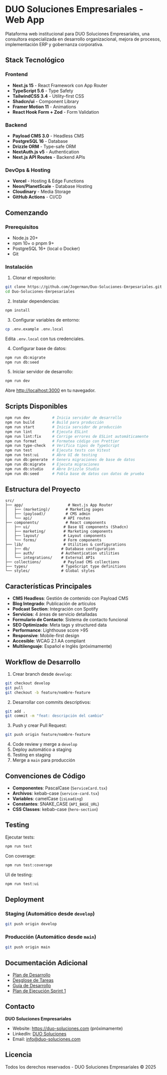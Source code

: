 # DUO Soluciones Empresariales - Web App

Plataforma web institucional para DUO Soluciones Empresariales, una consultora especializada en desarrollo organizacional, mejora de procesos, implementación ERP y gobernanza corporativa.

## Stack Tecnológico

### Frontend
- **Next.js 15** - React Framework con App Router
- **TypeScript 5.6** - Type Safety
- **TailwindCSS 3.4** - Utility-first CSS
- **Shadcn/ui** - Component Library
- **Framer Motion 11** - Animations
- **React Hook Form + Zod** - Form Validation

### Backend
- **Payload CMS 3.0** - Headless CMS
- **PostgreSQL 16** - Database
- **Drizzle ORM** - Type-safe ORM
- **NextAuth.js v5** - Authentication
- **Next.js API Routes** - Backend APIs

### DevOps & Hosting
- **Vercel** - Hosting & Edge Functions
- **Neon/PlanetScale** - Database Hosting
- **Cloudinary** - Media Storage
- **GitHub Actions** - CI/CD

## Comenzando

### Prerequisitos

- Node.js 20+
- npm 10+ o pnpm 9+
- PostgreSQL 16+ (local o Docker)
- Git

### Instalación

1. Clonar el repositorio:
```bash
git clone https://github.com/Jogerman/Duo-Soluciones-Emrpesariales.git
cd Duo-Soluciones-Emrpesariales
```

2. Instalar dependencias:
```bash
npm install
```

3. Configurar variables de entorno:
```bash
cp .env.example .env.local
```

Edita `.env.local` con tus credenciales.

4. Configurar base de datos:
```bash
npm run db:migrate
npm run db:seed
```

5. Iniciar servidor de desarrollo:
```bash
npm run dev
```

Abre [http://localhost:3000](http://localhost:3000) en tu navegador.

## Scripts Disponibles

```bash
npm run dev          # Inicia servidor de desarrollo
npm run build        # Build para producción
npm run start        # Inicia servidor de producción
npm run lint         # Ejecuta ESLint
npm run lint:fix     # Corrige errores de ESLint automáticamente
npm run format       # Formatea código con Prettier
npm run type-check   # Verifica tipos de TypeScript
npm run test         # Ejecuta tests con Vitest
npm run test:ui      # Abre UI de testing
npm run db:generate  # Genera migraciones de base de datos
npm run db:migrate   # Ejecuta migraciones
npm run db:studio    # Abre Drizzle Studio
npm run db:seed      # Pobla base de datos con datos de prueba
```

## Estructura del Proyecto

```
src/
├── app/                    # Next.js App Router
│   ├── (marketing)/       # Marketing pages
│   ├── (payload)/         # CMS admin
│   └── api/              # API routes
├── components/            # React components
│   ├── ui/               # Base UI components (Shadcn)
│   ├── marketing/        # Marketing components
│   ├── layout/           # Layout components
│   └── forms/            # Form components
├── lib/                  # Utilities & configurations
│   ├── db/              # Database configuration
│   ├── auth/            # Authentication utilities
│   └── integrations/    # External APIs
├── collections/          # Payload CMS collections
├── types/               # TypeScript type definitions
└── styles/              # Global styles
```

## Características Principales

- **CMS Headless**: Gestión de contenido con Payload CMS
- **Blog Integrado**: Publicación de artículos
- **Podcast Section**: Integración con Spotify
- **Servicios**: 4 áreas de servicio detalladas
- **Formulario de Contacto**: Sistema de contacto funcional
- **SEO Optimizado**: Meta tags y structured data
- **Performance**: Lighthouse score >95
- **Responsive**: Mobile-first design
- **Accesible**: WCAG 2.1 AA compliant
- **Multilenguaje**: Español e Inglés (próximamente)

## Workflow de Desarrollo

1. Crear branch desde `develop`:
```bash
git checkout develop
git pull
git checkout -b feature/nombre-feature
```

2. Desarrollar con commits descriptivos:
```bash
git add .
git commit -m "feat: descripción del cambio"
```

3. Push y crear Pull Request:
```bash
git push origin feature/nombre-feature
```

4. Code review y merge a `develop`
5. Deploy automático a staging
6. Testing en staging
7. Merge a `main` para producción

## Convenciones de Código

- **Componentes**: PascalCase (`ServiceCard.tsx`)
- **Archivos**: kebab-case (`service-card.tsx`)
- **Variables**: camelCase (`isLoading`)
- **Constantes**: SNAKE_CASE (`API_BASE_URL`)
- **CSS Classes**: kebab-case (`hero-section`)

## Testing

Ejecutar tests:
```bash
npm run test
```

Con coverage:
```bash
npm run test:coverage
```

UI de testing:
```bash
npm run test:ui
```

## Deployment

### Staging (Automático desde `develop`)
```bash
git push origin develop
```

### Producción (Automático desde `main`)
```bash
git push origin main
```

## Documentación Adicional

- [Plan de Desarrollo](./Setup_Docs/PLANNING.md)
- [Desglose de Tareas](./Setup_Docs/TASK.md)
- [Guía de Desarrollo](./Setup_Docs/CLAUDE.md)
- [Plan de Ejecución Sprint 1](./EXECUTION_PLAN_SPRINT1.md)

## Contacto

**DUO Soluciones Empresariales**
- Website: https://duo-soluciones.com (próximamente)
- LinkedIn: [DUO Soluciones](https://linkedin.com/company/duo-soluciones)
- Email: info@duo-soluciones.com

## Licencia

Todos los derechos reservados - DUO Soluciones Empresariales © 2025
